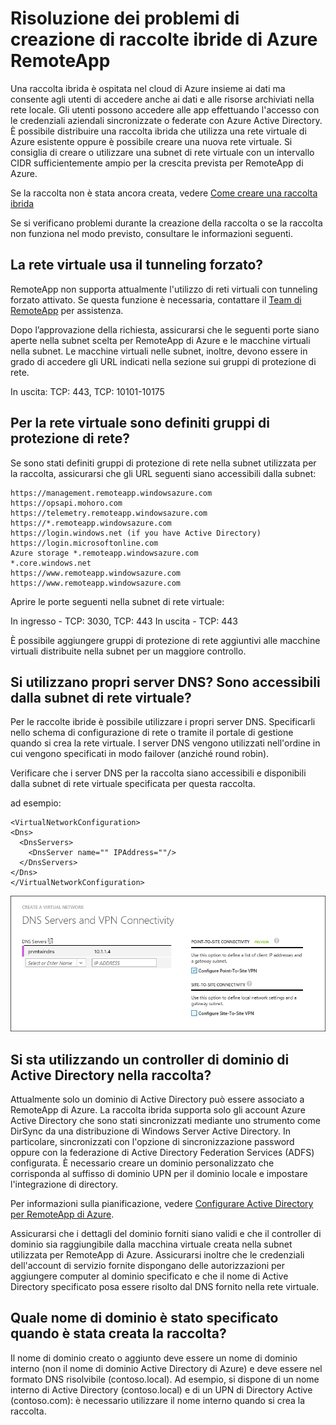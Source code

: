 
<properties 
    pageTitle="Risoluzione dei problemi di creazione di raccolte ibride di RemoteApp di Azure "
    description="Informazioni su come risolvere i problemi relativi agli errori di creazione delle raccolte ibride di RemoteApp" 
    services="remoteapp" 
    documentationCenter="" 
    authors="vkbucha" 
    manager="mbaldwin" />

<tags 
    ms.service="remoteapp" 
    ms.workload="compute" 
    ms.tgt_pltfrm="na" 
    ms.devlang="na" 
    ms.topic="article" 
    ms.date="07/16/2015" 
    ms.author="elizapo" />



# Risoluzione dei problemi di creazione di raccolte ibride di Azure RemoteApp

Una raccolta ibrida è ospitata nel cloud di Azure insieme ai dati ma consente agli utenti di accedere anche ai dati e alle risorse archiviati nella rete locale. Gli utenti possono accedere alle app effettuando l'accesso con le credenziali aziendali sincronizzate o federate con Azure Active Directory. È possibile distribuire una raccolta ibrida che utilizza una rete virtuale di Azure esistente oppure è possibile creare una nuova rete virtuale. Si consiglia di creare o utilizzare una subnet di rete virtuale con un intervallo CIDR sufficientemente ampio per la crescita prevista per RemoteApp di Azure.

Se la raccolta non è stata ancora creata, vedere [Come creare una raccolta ibrida](remoteapp-create-hybrid-deployment.md)

Se si verificano problemi durante la creazione della raccolta o se la raccolta non funziona nel modo previsto, consultare le informazioni seguenti.

## La rete virtuale usa il tunneling forzato? ##
RemoteApp non supporta attualmente l'utilizzo di reti virtuali con tunneling forzato attivato. Se questa funzione è necessaria, contattare il [Team di RemoteApp](mailto:remoteappforum@microsoft.com) per assistenza.

Dopo l’approvazione della richiesta, assicurarsi che le seguenti porte siano aperte nella subnet scelta per RemoteApp di Azure e le macchine virtuali nella subnet. Le macchine virtuali nelle subnet, inoltre, devono essere in grado di accedere gli URL indicati nella sezione sui gruppi di protezione di rete.

In uscita: TCP: 443, TCP: 10101-10175

## Per la rete virtuale sono definiti gruppi di protezione di rete? ##
Se sono stati definiti gruppi di protezione di rete nella subnet utilizzata per la raccolta, assicurarsi che gli URL seguenti siano accessibili dalla subnet:

	https://management.remoteapp.windowsazure.com  
	https://opsapi.mohoro.com  
	https://telemetry.remoteapp.windowsazure.com  
	https://*.remoteapp.windowsazure.com  
	https://login.windows.net (if you have Active Directory)  
	https://login.microsoftonline.com  
	Azure storage *.remoteapp.windowsazure.com  
	*.core.windows.net  
	https://www.remoteapp.windowsazure.com  
	https://www.remoteapp.windowsazure.com  

Aprire le porte seguenti nella subnet di rete virtuale:

In ingresso - TCP: 3030, TCP: 443 In uscita - TCP: 443

È possibile aggiungere gruppi di protezione di rete aggiuntivi alle macchine virtuali distribuite nella subnet per un maggiore controllo.

## Si utilizzano propri server DNS? Sono accessibili dalla subnet di rete virtuale? ##
Per le raccolte ibride è possibile utilizzare i propri server DNS. Specificarli nello schema di configurazione di rete o tramite il portale di gestione quando si crea la rete virtuale. I server DNS vengono utilizzati nell'ordine in cui vengono specificati in modo failover (anziché round robin).

Verificare che i server DNS per la raccolta siano accessibili e disponibili dalla subnet di rete virtuale specificata per questa raccolta.

ad esempio:

	<VirtualNetworkConfiguration>
    <Dns>
      <DnsServers>
        <DnsServer name="" IPAddress=""/>
      </DnsServers>
    </Dns>
	</VirtualNetworkConfiguration>

![Definire il DNS](./media/remoteapp-hybridtrouble/dnsvpn.png)

## Si sta utilizzando un controller di dominio di Active Directory nella raccolta? ##
Attualmente solo un dominio di Active Directory può essere associato a RemoteApp di Azure. La raccolta ibrida supporta solo gli account Azure Active Directory che sono stati sincronizzati mediante uno strumento come DirSync da una distribuzione di Windows Server Active Directory. In particolare, sincronizzati con l'opzione di sincronizzazione password oppure con la federazione di Active Directory Federation Services (ADFS) configurata. È necessario creare un dominio personalizzato che corrisponda al suffisso di dominio UPN per il dominio locale e impostare l'integrazione di directory.

Per informazioni sulla pianificazione, vedere [Configurare Active Directory per RemoteApp di Azure](remoteapp-ad.md).

Assicurarsi che i dettagli del dominio forniti siano validi e che il controller di dominio sia raggiungibile dalla macchina virtuale creata nella subnet utilizzata per RemoteApp di Azure. Assicurarsi inoltre che le credenziali dell'account di servizio fornite dispongano delle autorizzazioni per aggiungere computer al dominio specificato e che il nome di Active Directory specificato posa essere risolto dal DNS fornito nella rete virtuale.

## Quale nome di dominio è stato specificato quando è stata creata la raccolta? ##

Il nome di dominio creato o aggiunto deve essere un nome di dominio interno (non il nome di dominio Active Directory di Azure) e deve essere nel formato DNS risolvibile (contoso.local). Ad esempio, si dispone di un nome interno di Active Directory (contoso.local) e di un UPN di Directory Active (contoso.com): è necessario utilizzare il nome interno quando si crea la raccolta.

<!---HONumber=August15_HO6-->
